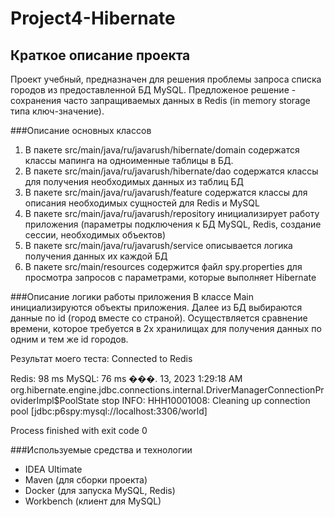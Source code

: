 # Project4-Hibernate
## Краткое описание проекта
Проект учебный, предназначен для решения проблемы запроса списка городов из предоставленной БД MySQL. 
Предложеное решение - сохранения часто запращиваемых данных в Redis (in memory storage типа ключ-значение).

###Описание основных классов
1. В пакете src/main/java/ru/javarush/hibernate/domain содержатся классы мапинга на одноименные таблицы в БД.
2. В пакете src/main/java/ru/javarush/hibernate/dao содержатся классы для получения необходимых данных из таблиц БД
3. В пакете src/main/java/ru/javarush/feature содержатся классы для описания необходимых сущностей для Redis и MySQL
4. В пакете src/main/java/ru/javarush/repository инициализирует работу приложения (параметры подключения к БД MySQL, Redis, создание сессии, необходимых объектов)
5. В пакете src/main/java/ru/javarush/service описывается логика получения данных их каждой БД
6. В пакете src/main/resources содержится файл spy.properties для просмотра запросов с параметрами, которые выполняет Hibernate

###Описание логики работы приложения
В классе Main инициализируются объекты приложения.
Далее из БД выбираются данные по id (город вместе со страной).
Осуществляется сравнение времени, которое требуется в 2х хранилищах для получения данных по одним и тем же id городов.

Результат моего теста:
Connected to Redis

Redis:	98 ms
MySQL:	76 ms
���. 13, 2023 1:29:18 AM org.hibernate.engine.jdbc.connections.internal.DriverManagerConnectionProviderImpl$PoolState stop
INFO: HHH10001008: Cleaning up connection pool [jdbc:p6spy:mysql://localhost:3306/world]

Process finished with exit code 0

###Используемые средства и технологии
- IDEA Ultimate
- Maven (для сборки проекта)
- Docker (для запуска MySQL, Redis)
- Workbench (клиент для MySQL)